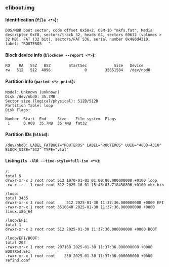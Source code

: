 ### efiboot.img
#### Identification (`file <*>`):
```
DOS/MBR boot sector, code offset 0x58+2, OEM-ID "mkfs.fat", Media descriptor 0xf8, sectors/track 32, heads 64, sectors 69632 (volumes > 32 MB), FAT (32 bit), sectors/FAT 536, serial number 0x480d4310, label: "ROUTEROS   "
```
#### Block device info (`blockdev --report <*>`):
```
RO    RA   SSZ   BSZ        StartSec            Size   Device
rw   512   512  4096               0        35651584   /dev/nbd0
```
#### Partition info (`parted <*> print`):
```
Model: Unknown (unknown)
Disk /dev/nbd0: 35.7MB
Sector size (logical/physical): 512B/512B
Partition Table: loop
Disk Flags: 

Number  Start  End     Size    File system  Flags
 1      0.00B  35.7MB  35.7MB  fat32
```
#### Partition IDs (`blkid`):
```
/dev/nbd0: LABEL_FATBOOT="ROUTEROS" LABEL="ROUTEROS" UUID="480D-4310" BLOCK_SIZE="512" TYPE="vfat"
```
#### Listing (`ls -AlR --time-style=full-iso <*>`):
```
/:
total 5
drwxr-xr-x 3 root root 512 1970-01-01 01:00:00.000000000 +0100 loop
-rw-r--r-- 1 root root 512 2025-10-01 15:45:03.718450896 +0100 mbr.bin

/loop:
total 3435
drwxr-xr-x 3 root root     512 2025-01-30 11:37:36.000000000 +0000 EFI
-rwxr-xr-x 1 root root 3516640 2025-01-30 11:37:36.000000000 +0000 linux.x86_64

/loop/EFI:
total 1
drwxr-xr-x 2 root root 512 2025-01-30 11:37:36.000000000 +0000 BOOT

/loop/EFI/BOOT:
total 203
-rwxr-xr-x 1 root root 207168 2025-01-30 11:37:36.000000000 +0000 BOOTX64.EFI
-rwxr-xr-x 1 root root    230 2025-01-30 11:37:36.000000000 +0000 refind.conf
```


